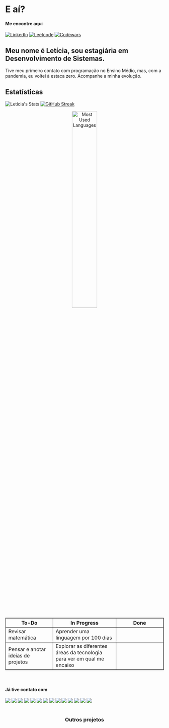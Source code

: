 # E aí?
#### **Me encontre aqui**

[![LinkedIn](https://img.shields.io/badge/LinkedIn-0077B5?style=for-the-badge&logo=linkedin&logoColor=white)](www.linkedin.com/in/leticia-alves-de-pontes)
[![Leetcode](https://img.shields.io/badge/-LeetCode-FFA116?style=for-the-badge&logo=LeetCode&logoColor=black)](https://leetcode.com/leticia-hub/)
[![Codewars](https://img.shields.io/badge/Codewars-B1361E?style=for-the-badge&logo=Codewars&logoColor=white)](https://www.codewars.com/users/Lettti)

## Meu nome é Letícia, sou estagiária em Desenvolvimento de Sistemas.
Tive meu primeiro contato com programação no Ensino Médio, mas, com a pandemia, eu voltei à estaca zero. Acompanhe a minha evolução.

## Estatísticas

![Letícia's Stats](https://github-readme-stats.vercel.app/api?username=leticia-hub&show_icons=true&theme=aura&include_all_commits=true&count_private=true)
[![GitHub Streak](https://streak-stats.demolab.com/?user=leticia-hub&theme=aura)](https://git.io/streak-stats)

<p align="center">
  <img src="https://github-readme-stats.vercel.app/api/top-langs/?username=leticia-hub&theme=aura" width="40%" alt="Most Used Languages">
</p>
&nbsp;

<table border="1" align="center">
  <thead>
    <tr>
      <th width="30%">To-Do</td>
      <th width="40%">In Progress</td>
      <th width="30%">Done</td>
    </tr>
  </thead>
  <tbody>
    <tr>
      <td>Revisar matemática</td>
      <td>Aprender uma linguagem por 100 dias</td>
      <td></td>
    </tr>
    <tr>
      <td>Pensar e anotar ideias de projetos</td>
      <td>Explorar as diferentes áreas da tecnologia para ver em qual me encaixo</td>
      <td></td>
    </tr>
  </tbody>
</table>
&nbsp;

#### Já tive contato com
<div>
  <img src="https://img.shields.io/badge/Angular-DD0031?style=for-the-badge&logo=angular&logoColor=white"/>
  <img src="https://img.shields.io/badge/Arduino-00878F.svg?style=for-the-badge&logo=Arduino&logoColor=white"/>
  <img src="https://img.shields.io/badge/C-00599C?style=for-the-badge&logo=c&logoColor=white"/>
  <img src="https://img.shields.io/badge/C%2B%2B-00599C?style=for-the-badge&logo=c%2B%2B&logoColor=white"/>
  <img src="https://img.shields.io/badge/C%23-239120?style=for-the-badge&logo=c-sharp&logoColor=white"/>
  <img src="https://img.shields.io/badge/CSS-239120?&style=for-the-badge&logo=css3&logoColor=white"/>
  <img src="https://img.shields.io/badge/HTML-239120?style=for-the-badge&logo=html5&logoColor=white"/>
  <img src="https://img.shields.io/badge/Java-ED8B00?style=for-the-badge&logo=openjdk&logoColor=white"/>
  <img src="https://img.shields.io/badge/JavaScript-F7DF1E?style=for-the-badge&logo=javascript&logoColor=black"/>
  <img src="https://img.shields.io/badge/jQuery-0769AD?style=for-the-badge&logo=jquery&logoColor=white"/>
  <img src="https://img.shields.io/badge/MySQL-00000F?style=for-the-badge&logo=mysql&logoColor=white"/>
  <img src="https://img.shields.io/badge/PHP-777BB4?style=for-the-badge&logo=php&logoColor=white"/>
  <img src="https://img.shields.io/badge/R-276DC3?style=for-the-badge&logo=r&logoColor=white"/>
  <img src="https://img.shields.io/badge/Shell_Script-121011?style=for-the-badge&logo=gnu-bash&logoColor=white"/>
</div>
&nbsp;
    
<h3 align="center">Outros projetos</h3>
